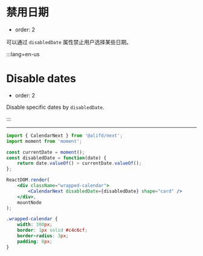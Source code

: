 # 禁用日期

-   order: 2

可以通过 `disabledDate` 属性禁止用户选择某些日期。

:::lang=en-us

# Disable dates

-   order: 2

Disable specific dates by `disabledDate`.

:::

---

```jsx
import { CalendarNext } from '@alifd/next';
import moment from 'moment';

const currentDate = moment();
const disabledDate = function(date) {
    return date.valueOf() > currentDate.valueOf();
};

ReactDOM.render(
    <div className="wrapped-calendar">
        <CalendarNext disabledDate={disabledDate} shape="card" />
    </div>,
    mountNode
);
```

```css
.wrapped-calendar {
    width: 300px;
    border: 1px solid #c4c6cf;
    border-radius: 3px;
    padding: 8px;
}
```
